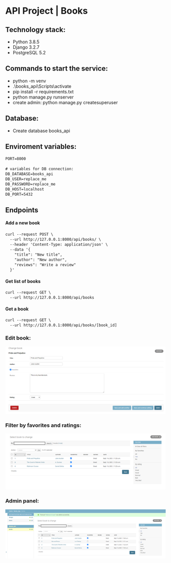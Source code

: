 # API Project | Books

## Technology stack:
- Python 3.8.5
- Django 3.2.7
- PostgreSQL 5.2

## Сommands to start the service:
- python -m venv
- .\books_api\Scripts\activate
- pip install -r requirements.txt
- python manage.py runserver
- create admin: python manage.py createsuperuser

## Database:
- Create database books_api

## Enviroment variables: 
```
PORT=8000

# variables for DB connection:
DB_DATABASE=books_api
DB_USER=replace_me
DB_PASSWORD=replace_me
DB_HOST=localhost
DB_PORT=5432
```

## Endpoints

#### Add a new book

```
curl --request POST \
  --url http://127.0.0.1:8000/api/books/ \
  --header 'Content-Type: application/json' \
  --data '{
    "title": "New title",
    "author": "New author",
    "reviews": "Write a review"
  }'
```

#### Get list of books

```
curl --request GET \
  --url http://127.0.0.1:8000/api/books
```

#### Get a book

```
curl --request GET \
  --url http://127.0.0.1:8000/api/books/[book_id]
```


### Edit book:
![Link](https://github.com/uzhegovaelena/books-api/blob/main/Book.PNG)

### Filter by favorites and ratings:  
![Link](https://github.com/uzhegovaelena/books-api/blob/main/Favorites.PNG)

### Admin panel:
![Link](https://github.com/uzhegovaelena/books-api/blob/main/admin.PNG)
